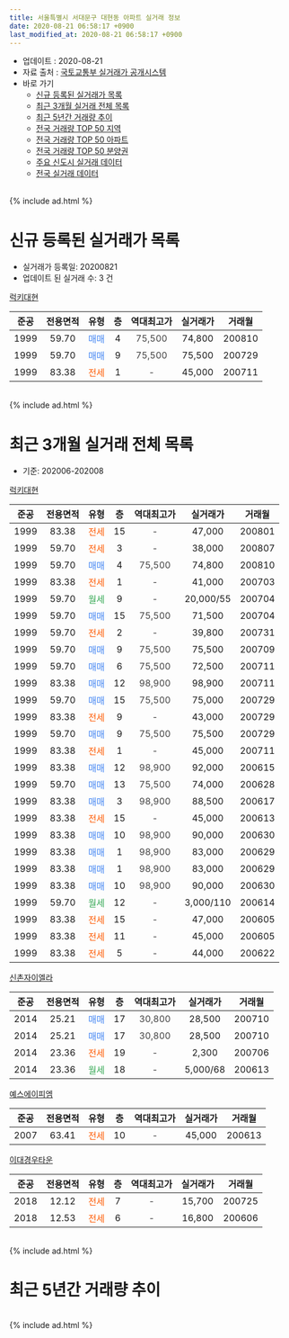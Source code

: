 ```yaml
---
title: 서울특별시 서대문구 대현동 아파트 실거래 정보
date: 2020-08-21 06:58:17 +0900
last_modified_at: 2020-08-21 06:58:17 +0900
---
```


* 업데이트 : 2020-08-21
* 자료 출처 : [국토교통부 실거래가 공개시스템](http://rt.molit.go.kr)
* 바로 가기
    * [신규 등록된 실거래가 목록](#신규-등록된-실거래가-목록)
    * [최근 3개월 실거래 전체 목록](#최근-3개월-실거래-전체-목록)
    * [최근 5년간 거래량 추이](#최근-5년간-거래량-추이)
    * [전국 거래량 TOP 50 지역](https://inasie.github.io/apt-trade-info/최근-3개월-전국에서-가장-거래가-많이-발생한-지역)
    * [전국 거래량 TOP 50 아파트](https://inasie.github.io/apt-trade-info/최근-3개월-전국에서-가장-거래가-많이-발생한-아파트)
    * [전국 거래량 TOP 50 분양권](https://inasie.github.io/apt-trade-info/최근-3개월-전국에서-가장-거래가-많이-발생한-분양권)
    * [주요 신도시 실거래 데이터](https://inasie.github.io/apt-trade-info/주요-신도시)
    * [전국 실거래 데이터](https://inasie.github.io/apt-trade-info/전국)
<br>
{% include ad.html %}
<br>

# 신규 등록된 실거래가 목록
* 실거래가 등록일: 20200821
* 업데이트 된 실거래 수: 3 건


[럭키대현](https://search.naver.com/search.naver?query=%EC%84%9C%EC%9A%B8%ED%8A%B9%EB%B3%84%EC%8B%9C+%EC%84%9C%EB%8C%80%EB%AC%B8%EA%B5%AC+%EB%8C%80%ED%98%84%EB%8F%99+%EB%9F%AD%ED%82%A4%EB%8C%80%ED%98%84)

|준공|전용면적|유형|층|역대최고가|실거래가|거래월|
|:---:|:---:|:---:|:---:|:---:|:---:|:---:|
|1999|59.70|<span style="color:#4285f3">매매</span>|4|<span style="color:#444444">75,500</span>|74,800|200810|
|1999|59.70|<span style="color:#4285f3">매매</span>|9|<span style="color:#444444">75,500</span>|75,500|200729|
|1999|83.38|<span style="color:#ff5a00">전세</span>|1|<span style="color:#444444">-</span>|45,000|200711|


<br>
{% include ad.html %}
<br>

# 최근 3개월 실거래 전체 목록
* 기준: 202006-202008


[럭키대현](https://search.naver.com/search.naver?query=%EC%84%9C%EC%9A%B8%ED%8A%B9%EB%B3%84%EC%8B%9C+%EC%84%9C%EB%8C%80%EB%AC%B8%EA%B5%AC+%EB%8C%80%ED%98%84%EB%8F%99+%EB%9F%AD%ED%82%A4%EB%8C%80%ED%98%84)

|준공|전용면적|유형|층|역대최고가|실거래가|거래월|
|:---:|:---:|:---:|:---:|:---:|:---:|:---:|
|1999|83.38|<span style="color:#ff5a00">전세</span>|15|<span style="color:#444444">-</span>|47,000|200801|
|1999|59.70|<span style="color:#ff5a00">전세</span>|3|<span style="color:#444444">-</span>|38,000|200807|
|1999|59.70|<span style="color:#4285f3">매매</span>|4|<span style="color:#444444">75,500</span>|74,800|200810|
|1999|83.38|<span style="color:#ff5a00">전세</span>|1|<span style="color:#444444">-</span>|41,000|200703|
|1999|59.70|<span style="color:#34a853">월세</span>|9|<span style="color:#444444">-</span>|20,000/55|200704|
|1999|59.70|<span style="color:#4285f3">매매</span>|15|<span style="color:#444444">75,500</span>|71,500|200704|
|1999|59.70|<span style="color:#ff5a00">전세</span>|2|<span style="color:#444444">-</span>|39,800|200731|
|1999|59.70|<span style="color:#4285f3">매매</span>|9|<span style="color:#444444">75,500</span>|75,500|200709|
|1999|59.70|<span style="color:#4285f3">매매</span>|6|<span style="color:#444444">75,500</span>|72,500|200711|
|1999|83.38|<span style="color:#4285f3">매매</span>|12|<span style="color:#444444">98,900</span>|98,900|200711|
|1999|59.70|<span style="color:#4285f3">매매</span>|15|<span style="color:#444444">75,500</span>|75,000|200729|
|1999|83.38|<span style="color:#ff5a00">전세</span>|9|<span style="color:#444444">-</span>|43,000|200729|
|1999|59.70|<span style="color:#4285f3">매매</span>|9|<span style="color:#444444">75,500</span>|75,500|200729|
|1999|83.38|<span style="color:#ff5a00">전세</span>|1|<span style="color:#444444">-</span>|45,000|200711|
|1999|83.38|<span style="color:#4285f3">매매</span>|12|<span style="color:#444444">98,900</span>|92,000|200615|
|1999|59.70|<span style="color:#4285f3">매매</span>|13|<span style="color:#444444">75,500</span>|74,000|200628|
|1999|83.38|<span style="color:#4285f3">매매</span>|3|<span style="color:#444444">98,900</span>|88,500|200617|
|1999|83.38|<span style="color:#ff5a00">전세</span>|15|<span style="color:#444444">-</span>|45,000|200613|
|1999|83.38|<span style="color:#4285f3">매매</span>|10|<span style="color:#444444">98,900</span>|90,000|200630|
|1999|83.38|<span style="color:#4285f3">매매</span>|1|<span style="color:#444444">98,900</span>|83,000|200629|
|1999|83.38|<span style="color:#4285f3">매매</span>|1|<span style="color:#444444">98,900</span>|83,000|200629|
|1999|83.38|<span style="color:#4285f3">매매</span>|10|<span style="color:#444444">98,900</span>|90,000|200630|
|1999|59.70|<span style="color:#34a853">월세</span>|12|<span style="color:#444444">-</span>|3,000/110|200614|
|1999|83.38|<span style="color:#ff5a00">전세</span>|15|<span style="color:#444444">-</span>|47,000|200605|
|1999|83.38|<span style="color:#ff5a00">전세</span>|11|<span style="color:#444444">-</span>|45,000|200605|
|1999|83.38|<span style="color:#ff5a00">전세</span>|5|<span style="color:#444444">-</span>|44,000|200622|

[신촌자이엘라](https://search.naver.com/search.naver?query=%EC%84%9C%EC%9A%B8%ED%8A%B9%EB%B3%84%EC%8B%9C+%EC%84%9C%EB%8C%80%EB%AC%B8%EA%B5%AC+%EB%8C%80%ED%98%84%EB%8F%99+%EC%8B%A0%EC%B4%8C%EC%9E%90%EC%9D%B4%EC%97%98%EB%9D%BC)

|준공|전용면적|유형|층|역대최고가|실거래가|거래월|
|:---:|:---:|:---:|:---:|:---:|:---:|:---:|
|2014|25.21|<span style="color:#4285f3">매매</span>|17|<span style="color:#444444">30,800</span>|28,500|200710|
|2014|25.21|<span style="color:#4285f3">매매</span>|17|<span style="color:#444444">30,800</span>|28,500|200710|
|2014|23.36|<span style="color:#ff5a00">전세</span>|19|<span style="color:#444444">-</span>|2,300|200706|
|2014|23.36|<span style="color:#34a853">월세</span>|18|<span style="color:#444444">-</span>|5,000/68|200613|

[예스에이피엠](https://search.naver.com/search.naver?query=%EC%84%9C%EC%9A%B8%ED%8A%B9%EB%B3%84%EC%8B%9C+%EC%84%9C%EB%8C%80%EB%AC%B8%EA%B5%AC+%EB%8C%80%ED%98%84%EB%8F%99+%EC%98%88%EC%8A%A4%EC%97%90%EC%9D%B4%ED%94%BC%EC%97%A0)

|준공|전용면적|유형|층|역대최고가|실거래가|거래월|
|:---:|:---:|:---:|:---:|:---:|:---:|:---:|
|2007|63.41|<span style="color:#ff5a00">전세</span>|10|<span style="color:#444444">-</span>|45,000|200613|

[이대경우타운](https://search.naver.com/search.naver?query=%EC%84%9C%EC%9A%B8%ED%8A%B9%EB%B3%84%EC%8B%9C+%EC%84%9C%EB%8C%80%EB%AC%B8%EA%B5%AC+%EB%8C%80%ED%98%84%EB%8F%99+%EC%9D%B4%EB%8C%80%EA%B2%BD%EC%9A%B0%ED%83%80%EC%9A%B4)

|준공|전용면적|유형|층|역대최고가|실거래가|거래월|
|:---:|:---:|:---:|:---:|:---:|:---:|:---:|
|2018|12.12|<span style="color:#ff5a00">전세</span>|7|<span style="color:#444444">-</span>|15,700|200725|
|2018|12.53|<span style="color:#ff5a00">전세</span>|6|<span style="color:#444444">-</span>|16,800|200606|


<br>
{% include ad.html %}
<br>

# 최근 5년간 거래량 추이


<div style="width:100%;">
    <canvas id="deal_progress" height="200"></canvas>
</div>

<script>
new Chart(document.getElementById("deal_progress"), {
    type: 'line',
    data: {
        labels: ['201508','201509','201510','201511','201512','201601','201602','201603','201604','201605','201606','201607','201608','201609','201610','201611','201612','201701','201702','201703','201704','201705','201706','201707','201708','201709','201710','201711','201712','201801','201802','201803','201804','201805','201806','201807','201808','201809','201810','201811','201812','201901','201902','201903','201904','201905','201906','201907','201908','201909','201910','201911','201912','202001','202002','202003','202004','202005','202006','202007','202008'],
        datasets: [{
            label: '매매',
            pointRadius: 1,
            data: [6, 6, 8, 4, 9, 4, 2, 9, 6, 5, 7, 7, 9, 5, 11, 3, 4, 1, 6, 6, 5, 11, 10, 9, 4, 4, 5, 6, 10, 21, 6, 8, 2, 5, 6, 6, 8, 1, 3, 3, 3, 0, 1, 4, 0, 2, 6, 4, 3, 9, 9, 11, 7, 7, 1, 2, 2, 2, 7, 8, 1],
            borderColor: "rgba(255, 201, 14, 1)",
            backgroundColor: "rgba(255, 201, 14, 0.5)",
            fill: false,
            lineTension: 0
        },{
            label: '전월세',
            pointRadius: 1,
            data: [5, 10, 12, 12, 31, 25, 13, 8, 8, 13, 4, 5, 8, 5, 9, 9, 17, 14, 20, 9, 6, 8, 9, 12, 7, 9, 11, 11, 19, 29, 20, 11, 10, 10, 9, 9, 16, 5, 9, 12, 22, 28, 12, 5, 7, 10, 13, 17, 13, 9, 4, 12, 21, 25, 23, 5, 9, 16, 8, 7, 2],
            borderColor: "rgba(0, 141, 185, 1)",
            backgroundColor: "rgba(0, 141, 185, 0.5)",
            fill: false,
            lineTension: 0
        }
        ]
    },
    options: {
        responsive: true,
        title: {
            display: false
        },
        tooltips: {
            mode: 'index',
            intersect: false
        },
        hover: {
            mode: 'nearest',
            intersect: true
        },
        scales: {
            xAxes: [{
                display: true,
                scaleLabel: {
                    display: true,
                    labelString: '년/월'
                }
            }],
            yAxes: [{
                display: true,
                ticks: {
                    suggestedMin: 0,
                },
                scaleLabel: {
                    display: true,
                    labelString: '실거래 수'
                }
            }]
        }
    }
});

</script>


<br>
{% include ad.html %}
<br>

